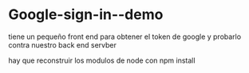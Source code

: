 # Google-sign-in--demo
tiene un pequeño front end para obtener el token de google
y probarlo contra nuestro back end servber

hay que reconstruir los modulos de node con npm install